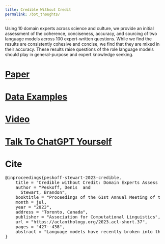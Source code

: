 ```yaml
---
title: Credible Without Credit
permalink: /bot_thoughts/
---
```


Using 10 domain experts across science and culture, we provide an initial assessment of the coherence, conciseness, accuracy, and sourcing of two language models across 100 expert-written questions. While we find the results are consistently cohesive and concise, we find that they are mixed in their accuracy. These results raise questions of the role language models should play in general-purpose and expert knowledge seeking.



# [Paper](https://aclanthology.org/2023.acl-short.37.pdf)

# [Data Examples](https://docs.google.com/spreadsheets/d/1AUD7vFjIJALT-fNIZXMFwI0_o_I63VgMqrgGeCcfz28/edit#gid=0)

# [Video](https://www.youtube.com/watch?v=d_P9GE4cuVA)

# [Talk To ChatGPT Yourself](https://chat.openai.com/)

# Cite
<pre>
@inproceedings{peskoff-stewart-2023-credible,
    title = "Credible without Credit: Domain Experts Assess Generative Language Models",
    author = "Peskoff, Denis  and
      Stewart, Brandon",
    booktitle = "Proceedings of the 61st Annual Meeting of the Association for Computational Linguistics (Volume 2: Short Papers)",
    month = jul,
    year = "2023",
    address = "Toronto, Canada",
    publisher = "Association for Computational Linguistics",
    url = "https://aclanthology.org/2023.acl-short.37",
    pages = "427--438",
    abstract = "Language models have recently broken into the public consciousness with the release of the wildly popular ChatGPT. Commentators have argued that language models could replace search engines, make college essays obsolete, or even write academic research papers. All of these tasks rely on accuracy of specialized information which can be difficult to assess for non-experts. Using 10 domain experts across science and culture, we provide an initial assessment of the coherence, conciseness, accuracy, and sourcing of two language models across 100 expert-written questions. While we find the results are consistently cohesive and concise, we find that they are mixed in their accuracy. These results raise questions of the role language models should play in general-purpose and expert knowledge seeking.",
}</pre>
